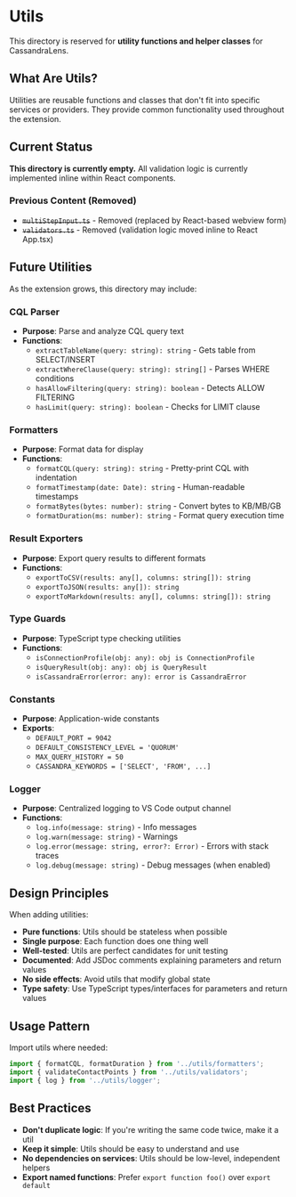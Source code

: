 # Utils

This directory is reserved for **utility functions and helper classes** for CassandraLens.

## What Are Utils?

Utilities are reusable functions and classes that don't fit into specific services or providers. They provide common functionality used throughout the extension.

## Current Status

**This directory is currently empty.** All validation logic is currently implemented inline within React components.

### Previous Content (Removed)
- ~~`multiStepInput.ts`~~ - Removed (replaced by React-based webview form)
- ~~`validators.ts`~~ - Removed (validation logic moved inline to React App.tsx)

## Future Utilities

As the extension grows, this directory may include:

### CQL Parser
- **Purpose**: Parse and analyze CQL query text
- **Functions**:
  - `extractTableName(query: string): string` - Gets table from SELECT/INSERT
  - `extractWhereClause(query: string): string[]` - Parses WHERE conditions
  - `hasAllowFiltering(query: string): boolean` - Detects ALLOW FILTERING
  - `hasLimit(query: string): boolean` - Checks for LIMIT clause

### Formatters
- **Purpose**: Format data for display
- **Functions**:
  - `formatCQL(query: string): string` - Pretty-print CQL with indentation
  - `formatTimestamp(date: Date): string` - Human-readable timestamps
  - `formatBytes(bytes: number): string` - Convert bytes to KB/MB/GB
  - `formatDuration(ms: number): string` - Format query execution time

### Result Exporters
- **Purpose**: Export query results to different formats
- **Functions**:
  - `exportToCSV(results: any[], columns: string[]): string`
  - `exportToJSON(results: any[]): string`
  - `exportToMarkdown(results: any[], columns: string[]): string`

### Type Guards
- **Purpose**: TypeScript type checking utilities
- **Functions**:
  - `isConnectionProfile(obj: any): obj is ConnectionProfile`
  - `isQueryResult(obj: any): obj is QueryResult`
  - `isCassandraError(error: any): error is CassandraError`

### Constants
- **Purpose**: Application-wide constants
- **Exports**:
  - `DEFAULT_PORT = 9042`
  - `DEFAULT_CONSISTENCY_LEVEL = 'QUORUM'`
  - `MAX_QUERY_HISTORY = 50`
  - `CASSANDRA_KEYWORDS = ['SELECT', 'FROM', ...]`

### Logger
- **Purpose**: Centralized logging to VS Code output channel
- **Functions**:
  - `log.info(message: string)` - Info messages
  - `log.warn(message: string)` - Warnings
  - `log.error(message: string, error?: Error)` - Errors with stack traces
  - `log.debug(message: string)` - Debug messages (when enabled)

## Design Principles

When adding utilities:
- **Pure functions**: Utils should be stateless when possible
- **Single purpose**: Each function does one thing well
- **Well-tested**: Utils are perfect candidates for unit testing
- **Documented**: Add JSDoc comments explaining parameters and return values
- **No side effects**: Avoid utils that modify global state
- **Type safety**: Use TypeScript types/interfaces for parameters and return values

## Usage Pattern

Import utils where needed:

```typescript
import { formatCQL, formatDuration } from '../utils/formatters';
import { validateContactPoints } from '../utils/validators';
import { log } from '../utils/logger';
```

## Best Practices

- **Don't duplicate logic**: If you're writing the same code twice, make it a util
- **Keep it simple**: Utils should be easy to understand and use
- **No dependencies on services**: Utils should be low-level, independent helpers
- **Export named functions**: Prefer `export function foo()` over `export default`
